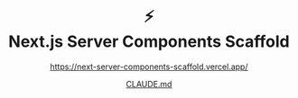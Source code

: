 <h1 align="center">
⚡️<br>
Next.js Server Components Scaffold
</h1>

<p align="center"><a href="https://next-server-components-scaffold.vercel.app/">https://next-server-components-scaffold.vercel.app/</a></p>
<p align="center"><a href="./CLAUDE.md">CLAUDE.md</a></p>
